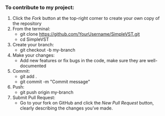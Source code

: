 ### To contribute to my project:
1. Click the _Fork_ button at the top-right corner to create your own copy of the repository
2. From the terminal:
    - git clone https://github.com/YourUsername/SimpleVST.git
    - cd SimpleVST
3. Create your branch:
    - git checkout -b my-branch
4. Make your changes:
    - Add new features or fix bugs in the code, make sure they are well-documented
5. Commit:
    - git add .
    - git commit -m "Commit message"
6. Push:
    - git push origin my-branch
7. Submit Pull Request:
    - Go to your fork on GitHub and click the _New Pull Request_ button, clearly describing the changes you’ve made.

